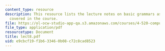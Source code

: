 ```yaml
---
content_type: resource
description: This resource lists the lecture notes on basic grammars as per the topics
  covered in the course.
file: https://ol-ocw-studio-app-qa.s3.amazonaws.com/courses/4-520-computational-design-i-theory-and-applications-fall-2005/e9cbcf19f1b633460b08c72c8cad8523_lect8.pdf
file_type: application/pdf
resourcetype: Document
title: lect8.pdf
uid: e9cbcf19-f1b6-3346-0b08-c72c8cad8523
---
```

